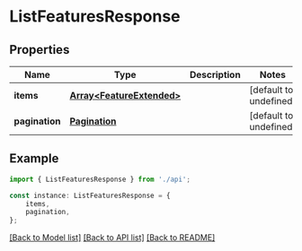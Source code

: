 # ListFeaturesResponse


## Properties

Name | Type | Description | Notes
------------ | ------------- | ------------- | -------------
**items** | [**Array&lt;FeatureExtended&gt;**](FeatureExtended.md) |  | [default to undefined]
**pagination** | [**Pagination**](Pagination.md) |  | [default to undefined]

## Example

```typescript
import { ListFeaturesResponse } from './api';

const instance: ListFeaturesResponse = {
    items,
    pagination,
};
```

[[Back to Model list]](../README.md#documentation-for-models) [[Back to API list]](../README.md#documentation-for-api-endpoints) [[Back to README]](../README.md)
